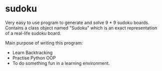 # sudoku

Very easy to use program to generate and solve 9 * 9 sudoku boards.
Contains a class object named "Sudoku" which is an exact representation of a real-life sudoku board.


Main purpose of writing this program:
- Learn Backtracking
- Practise Python OOP
- To do something fun in a learning environment.
